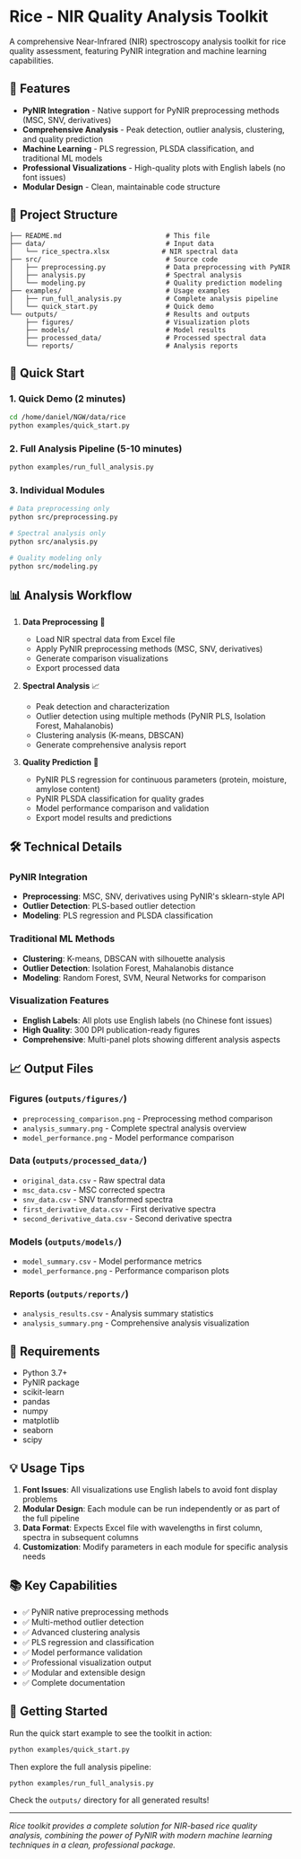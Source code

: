# Rice - NIR Quality Analysis Toolkit

A comprehensive Near-Infrared (NIR) spectroscopy analysis toolkit for rice quality assessment, featuring PyNIR integration and machine learning capabilities.

## 🎯 Features

- **PyNIR Integration** - Native support for PyNIR preprocessing methods (MSC, SNV, derivatives)
- **Comprehensive Analysis** - Peak detection, outlier analysis, clustering, and quality prediction
- **Machine Learning** - PLS regression, PLSDA classification, and traditional ML models
- **Professional Visualizations** - High-quality plots with English labels (no font issues)
- **Modular Design** - Clean, maintainable code structure

## 📁 Project Structure

```
├── README.md                          # This file
├── data/                              # Input data
│   └── rice_spectra.xlsx             # NIR spectral data
├── src/                               # Source code
│   ├── preprocessing.py               # Data preprocessing with PyNIR
│   ├── analysis.py                    # Spectral analysis
│   └── modeling.py                    # Quality prediction modeling
├── examples/                          # Usage examples
│   ├── run_full_analysis.py           # Complete analysis pipeline
│   └── quick_start.py                 # Quick demo
└── outputs/                           # Results and outputs
    ├── figures/                       # Visualization plots
    ├── models/                        # Model results
    ├── processed_data/                # Processed spectral data
    └── reports/                       # Analysis reports
```

## 🚀 Quick Start

### 1. Quick Demo (2 minutes)
```bash
cd /home/daniel/NGW/data/rice
python examples/quick_start.py
```

### 2. Full Analysis Pipeline (5-10 minutes)
```bash
python examples/run_full_analysis.py
```

### 3. Individual Modules
```bash
# Data preprocessing only
python src/preprocessing.py

# Spectral analysis only
python src/analysis.py

# Quality modeling only
python src/modeling.py
```

## 📊 Analysis Workflow

1. **Data Preprocessing** 🔄
   - Load NIR spectral data from Excel file
   - Apply PyNIR preprocessing methods (MSC, SNV, derivatives)
   - Generate comparison visualizations
   - Export processed data

2. **Spectral Analysis** 📈
   - Peak detection and characterization
   - Outlier detection using multiple methods (PyNIR PLS, Isolation Forest, Mahalanobis)
   - Clustering analysis (K-means, DBSCAN)
   - Generate comprehensive analysis report

3. **Quality Prediction** 🎯
   - PyNIR PLS regression for continuous parameters (protein, moisture, amylose content)
   - PyNIR PLSDA classification for quality grades
   - Model performance comparison and validation
   - Export model results and predictions

## 🛠️ Technical Details

### PyNIR Integration
- **Preprocessing**: MSC, SNV, derivatives using PyNIR's sklearn-style API
- **Outlier Detection**: PLS-based outlier detection
- **Modeling**: PLS regression and PLSDA classification

### Traditional ML Methods
- **Clustering**: K-means, DBSCAN with silhouette analysis
- **Outlier Detection**: Isolation Forest, Mahalanobis distance
- **Modeling**: Random Forest, SVM, Neural Networks for comparison

### Visualization Features
- **English Labels**: All plots use English labels (no Chinese font issues)
- **High Quality**: 300 DPI publication-ready figures
- **Comprehensive**: Multi-panel plots showing different analysis aspects

## 📈 Output Files

### Figures (`outputs/figures/`)
- `preprocessing_comparison.png` - Preprocessing method comparison
- `analysis_summary.png` - Complete spectral analysis overview
- `model_performance.png` - Model performance comparison

### Data (`outputs/processed_data/`)
- `original_data.csv` - Raw spectral data
- `msc_data.csv` - MSC corrected spectra
- `snv_data.csv` - SNV transformed spectra
- `first_derivative_data.csv` - First derivative spectra
- `second_derivative_data.csv` - Second derivative spectra

### Models (`outputs/models/`)
- `model_summary.csv` - Model performance metrics
- `model_performance.png` - Performance comparison plots

### Reports (`outputs/reports/`)
- `analysis_results.csv` - Analysis summary statistics
- `analysis_summary.png` - Comprehensive analysis visualization

## 🔧 Requirements

- Python 3.7+
- PyNIR package
- scikit-learn
- pandas
- numpy
- matplotlib
- seaborn
- scipy

## 💡 Usage Tips

1. **Font Issues**: All visualizations use English labels to avoid font display problems
2. **Modular Design**: Each module can be run independently or as part of the full pipeline
3. **Data Format**: Expects Excel file with wavelengths in first column, spectra in subsequent columns
4. **Customization**: Modify parameters in each module for specific analysis needs

## 📚 Key Capabilities

- ✅ PyNIR native preprocessing methods
- ✅ Multi-method outlier detection
- ✅ Advanced clustering analysis
- ✅ PLS regression and classification
- ✅ Model performance validation
- ✅ Professional visualization output
- ✅ Modular and extensible design
- ✅ Complete documentation

## 🎉 Getting Started

Run the quick start example to see the toolkit in action:

```bash
python examples/quick_start.py
```

Then explore the full analysis pipeline:

```bash
python examples/run_full_analysis.py
```

Check the `outputs/` directory for all generated results!

---

*Rice toolkit provides a complete solution for NIR-based rice quality analysis, combining the power of PyNIR with modern machine learning techniques in a clean, professional package.*